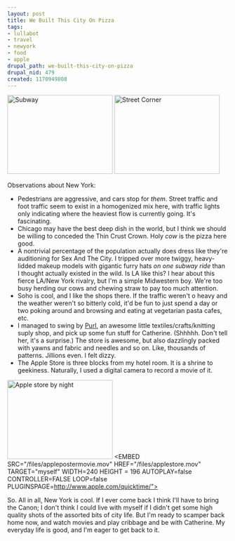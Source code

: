 ```yaml
--- 
layout: post
title: We Built This City On Pizza
tags: 
- lullabot
- travel
- newyork
- food
- apple
drupal_path: we-built-this-city-on-pizza
drupal_nid: 479
created: 1170949808
---
```

<a href="http://www.flickr.com/photos/jeffeaton/383401547/" title="Photo Sharing"><img src="http://farm1.static.flickr.com/167/383401547_4b9ed05341_m.jpg" width="240" height="180" alt="Subway" /></a> <a href="http://www.flickr.com/photos/jeffeaton/383401801/" title="Photo Sharing"><img src="http://farm1.static.flickr.com/162/383401801_b0e8cc4534_m.jpg" width="240" height="180" alt="Street Corner" /></a>

Observations about New York:

<ul>

<li>Pedestrians are aggressive, and cars stop for <i>them</i>. Street traffic and foot traffic seem to exist in a homogenized mix here, with traffic lights only indicating where the heaviest flow is currently going. It's fascinating.</li>

<li>Chicago may have the best deep dish in the world, but I think we should be willing to conceded the Thin Crust Crown. Holy <i>cow</i> is the pizza here good.</li>

<li>A nontrivial percentage of the population actually does dress like they're auditioning for Sex And The City. I tripped over more twiggy, heavy-lidded makeup models with gigantic furry hats <i>on one subway ride</i> than I thought actually existed in the wild. Is LA like this? I hear about this fierce LA/New York rivalry, but I'm a simple Midwestern boy. We're too busy herding our cows and chewing straw to pay too much attention.</li>

<li>Soho is cool, and I like the shops there. If the traffic weren't o heavy and the weather weren't so bitterly cold, it'd be fun to just spend a day or two poking around and browsing and eating at vegetarian pasta cafes, etc.</li>

<li>I managed to swing by <a href="http://www.purlsoho.com/purl">Purl,</a> an awesome little textiles/crafts/knitting suply shop, and pick up some fun stuff for Catherine. (Shhhhh. Don't tell her, it's a surprise.) The store is awesome, but also dazzlingly packed with yawns and fabric and needles and so on. Like, thousands of patterns. Jillions even. I felt dizzy.</li>

<li>The Apple Store is three blocks from my hotel room. It is a shrine to geekiness. Naturally, I used a digital camera to record a movie of it.</li>

</ul>

<a href="http://www.flickr.com/photos/jeffeaton/383400559/" title="Photo Sharing"><img src="http://farm1.static.flickr.com/183/383400559_be6adeac86_m.jpg" width="240" height="180" alt="Apple store by night" /></a> <EMBED SRC="/files/applepostermovie.mov" HREF="/files/applestore.mov" TARGET="myself" WIDTH=240 HEIGHT = 196 AUTOPLAY=false CONTROLLER=FALSE LOOP=false PLUGINSPAGE=http://www.apple.com/quicktime/">

So. All in all, New York is cool. If I ever come back I think I'll have to bring the Canon; I don't think I could live with myself if I didn't get some high quality shots of the assorted bits of city life. But I'm ready to scamper back home now, and watch movies and play cribbage and be with Catherine. My everyday life is good, and I'm eager to get back to it.

